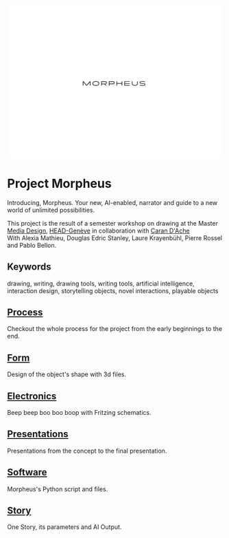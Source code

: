 ![Project Morpheus](/misc/repo_hero.png)


# Project Morpheus
Introducing, Morpheus. Your new, AI-enabled, narrator and guide to a new world of unlimited possibilities.

This project is the result of a semester workshop on drawing at the Master [Media Design](https://www.hesge.ch/head/en/programs-research/master-arts-media-design), [HEAD-Genève](https://www.hesge.ch/head/formations-recherche/master-en-media-design) in collaboration with [Caran D'Ache](https://www.carandache.com/ch/en)
<br>
With Alexia Mathieu, Douglas Edric Stanley, Laure Krayenbühl, Pierre Rossel and Pablo Bellon.

## Keywords
drawing, writing, drawing tools, writing tools, artificial intelligence, interaction design, storytelling objects, novel interactions, playable objects


## [**Process**](/process/)
Checkout the whole process for the project from the early beginnings to the end.

## [**Form**](/form/)
Design of the object's shape with 3d files.

## [**Electronics**](/electronics/)
Beep beep boo boo boop with Fritzing schematics.

## [**Presentations**](/presentations/)
Presentations from the concept to the final presentation.

## [**Software**](/software/)
Morpheus's Python script and files.

## [**Story**](/story/)
One Story, its parameters and AI Output.